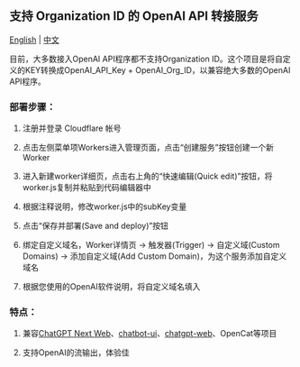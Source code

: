 ## 支持 Organization ID 的 OpenAI API 转接服务

<a href="./README.md">English</a> |
<a href="./README_cn.md">中文</a>

目前，大多数接入OpenAI API程序都不支持Organization ID。这个项目是将自定义的KEY转换成OpenAI_API_Key + OpenAI_Org_ID，以兼容绝大多数的OpenAI API程序。

### 部署步骤：

1. 注册并登录 Cloudflare 帐号

2. 点击左侧菜单项Workers进入管理页面，点击“创建服务”按钮创建一个新Worker

3. 进入新建worker详细页，点击右上角的“快速编辑(Quick edit)”按钮，将worker.js复制并粘贴到代码编辑器中

4. 根据注释说明，修改worker.js中的subKey变量

5. 点击“保存并部署(Save and deploy)”按钮

6. 绑定自定义域名，Worker详情页 -> 触发器(Trigger) -> 自定义域(Custom Domains) -> 添加自定义域(Add Custom Domain)，为这个服务添加自定义域名

7. 根据您使用的OpenAI软件说明，将自定义域名填入

### 特点：
1. 兼容<a href="https://github.com/Yidadaa/ChatGPT-Next-Web">ChatGPT Next Web</a>、<a href="https://github.com/mckaywrigley/chatbot-ui">chatbot-ui</a>、<a href="https://github.com/Chanzhaoyu/chatgpt-web">chatgpt-web</a>、OpenCat等项目

2. 支持OpenAI的流输出，体验佳


